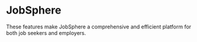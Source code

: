 # JobSphere
These features make JobSphere a comprehensive and efficient platform for both job seekers and employers.
